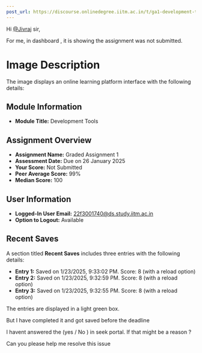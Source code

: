 ```yaml
---
post_url: https://discourse.onlinedegree.iitm.ac.in/t/ga1-development-tools-discussion-thread-tds-jan-2025/161083/129
---
```

Hi [@Jivraj](/u/jivraj) sir,

For me, in dashboard , it is showing the assignment was not submitted.

# Image Description

The image displays an online learning platform interface with the following details:

## Module Information
- **Module Title:** Development Tools

## Assignment Overview
- **Assignment Name:** Graded Assignment 1
- **Assessment Date:** Due on 26 January 2025
- **Your Score:** Not Submitted
- **Peer Average Score:** 99%
- **Median Score:** 100

## User Information
- **Logged-In User Email:** 22f3001740@ds.study.iitm.ac.in
- **Option to Logout:** Available

## Recent Saves
A section titled **Recent Saves** includes three entries with the following details:
- **Entry 1:** Saved on 1/23/2025, 9:33:02 PM. Score: 8 (with a reload option)
- **Entry 2:** Saved on 1/23/2025, 9:32:59 PM. Score: 8 (with a reload option)
- **Entry 3:** Saved on 1/23/2025, 9:32:55 PM. Score: 8 (with a reload option)

The entries are displayed in a light green box.

But I have completed it and got saved before the deadline

I havent answered the (yes / No ) in seek portal. If that might be a reason ?

Can you please help me resolve this issue